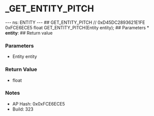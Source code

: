 # _GET_ENTITY_PITCH

--- ns: ENTITY --- ## GET_ENTITY_PITCH  // 0xD45DC2893621E1FE 0xFCE6ECE5 float GET_ENTITY_PITCH(Entity entity);   ## Parameters * **entity**:  ## Return value

### Parameters
* Entity entity

### Return Value
* float

### Notes
* AP Hash: 0x0xFCE6ECE5
* Build: 323

